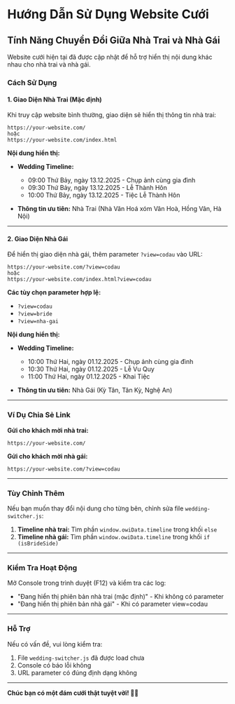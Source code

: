 # Hướng Dẫn Sử Dụng Website Cưới

## Tính Năng Chuyển Đổi Giữa Nhà Trai và Nhà Gái

Website cưới hiện tại đã được cập nhật để hỗ trợ hiển thị nội dung khác nhau cho nhà trai và nhà gái.

### Cách Sử Dụng

#### 1. **Giao Diện Nhà Trai (Mặc định)**
Khi truy cập website bình thường, giao diện sẽ hiển thị thông tin nhà trai:

```
https://your-website.com/
hoặc
https://your-website.com/index.html
```

**Nội dung hiển thị:**
- **Wedding Timeline:**
  - 09:00 Thứ Bảy, ngày 13.12.2025 - Chụp ảnh cùng gia đình
  - 09:30 Thứ Bảy, ngày 13.12.2025 - Lễ Thành Hôn
  - 10:00 Thứ Bảy, ngày 13.12.2025 - Tiệc Lễ Thành Hôn

- **Thông tin ưu tiên:** Nhà Trai (Nhà Văn Hoá xóm Vân Hoà, Hồng Vân, Hà Nội)

---

#### 2. **Giao Diện Nhà Gái**
Để hiển thị giao diện nhà gái, thêm parameter `?view=codau` vào URL:

```
https://your-website.com/?view=codau
hoặc
https://your-website.com/index.html?view=codau
```

**Các tùy chọn parameter hợp lệ:**
- `?view=codau`
- `?view=bride`
- `?view=nha-gai`

**Nội dung hiển thị:**
- **Wedding Timeline:**
  - 10:00 Thứ Hai, ngày 01.12.2025 - Chụp ảnh cùng gia đình
  - 10:30 Thứ Hai, ngày 01.12.2025 - Lễ Vu Quy
  - 11:00 Thứ Hai, ngày 01.12.2025 - Khai Tiệc

- **Thông tin ưu tiên:** Nhà Gái (Kỳ Tân, Tân Kỳ, Nghệ An)

---

### Ví Dụ Chia Sẻ Link

**Gửi cho khách mời nhà trai:**
```
https://your-website.com/
```

**Gửi cho khách mời nhà gái:**
```
https://your-website.com/?view=codau
```

---

### Tùy Chỉnh Thêm

Nếu bạn muốn thay đổi nội dung cho từng bên, chỉnh sửa file `wedding-switcher.js`:

1. **Timeline nhà trai:** Tìm phần `window.owiData.timeline` trong khối `else`
2. **Timeline nhà gái:** Tìm phần `window.owiData.timeline` trong khối `if (isBrideSide)`

---

### Kiểm Tra Hoạt Động

Mở Console trong trình duyệt (F12) và kiểm tra các log:
- "Đang hiển thị phiên bản nhà trai (mặc định)" - Khi không có parameter
- "Đang hiển thị phiên bản nhà gái" - Khi có parameter view=codau

---

### Hỗ Trợ

Nếu có vấn đề, vui lòng kiểm tra:
1. File `wedding-switcher.js` đã được load chưa
2. Console có báo lỗi không
3. URL parameter có đúng định dạng không

---

**Chúc bạn có một đám cưới thật tuyệt vời! 💒💕**
